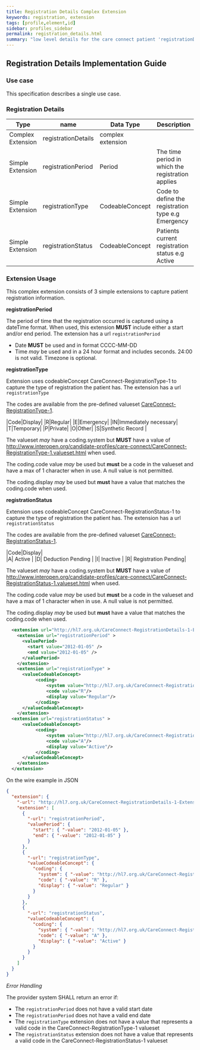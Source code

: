 ```yaml
---
title: Registration Details Complex Extension
keywords: registration, extension
tags: [profile,element,id]
sidebar: profiles_sidebar
permalink: registration_details.html
summary: "low level details for the care connect patient 'registrationDetails' extension"
---
```

## Registration Details Implementation Guide ##

### Use case ###

This specification describes a single use case. 

### Registration Details ###

|Type|name|Data Type|Description|
| ------------- | ------------- | ------------- | ------------- |
| Complex Extension|registrationDetails| complex extension|
|Simple Extension|registrationPeriod|Period|The time period in which the registration applies|
|Simple Extension|registrationType|CodeableConcept|Code to define the registration type e.g Emergency|
|Simple Extension|registrationStatus|CodeableConcept|Patients current registration status e.g Active| 


### Extension Usage ###

This complex extension consists of 3 simple extensions to capture patient registration information. 

**registrationPeriod**

The period of time that the registration occurred is captured using a dateTime format. When used, this extension **MUST** include either a start and/or end period. The extension has a url `registrationPeriod`

- Date **MUST** be used and in format CCCC-MM-DD
- Time *may* be used and in a 24 hour format and includes seconds. 24:00 is not valid. Timezone is optional.


**registrationType**

Extension uses codeableConcept CareConnect-RegistrationType-1 to capture the type of registration the patient has. The extension has a url `registrationType`

The codes are available from the pre-defined valueset [ CareConnect-RegistrationType-1](http://www.interopen.org/candidate-profiles/care-connect/CareConnect-RegistrationType-1.valueset.html).

|Code|Display|
|R|Regular|
|E|Emergency|
|IN|Immediately necessary|	
|T|Temporary|
|P|Private|
|O|Other|
|S|Synthetic Record	|

The valueset *may* have a coding.system but **MUST** have a value of http://www.interopen.org/candidate-profiles/care-connect/CareConnect-RegistrationType-1.valueset.html when used.

The coding.code value *may* be used but **must** be a code in the valueset and have a max of 1 character when in use. A null value is not permitted.

The coding.display *may* be used but **must** have a value that matches the coding.code when used.


**registrationStatus**


Extension uses codeableConcept CareConnect-RegistrationStatus-1 to capture the type of registration the patient has. The extension has a url `registrationStatus`

The codes are available from the pre-defined valueset [ CareConnect-RegistrationStatus-1](http://www.interopen.org/candidate-profiles/care-connect/CareConnect-RegistrationStatus-1.valueset.html).


|Code|Display|	
|A|	Active	|
|D|	Deduction Pending	|
|I|	Inactive	|
|R|	Registration Pending|

The valueset *may* have a coding.system but **MUST** have a value of http://www.interopen.org/candidate-profiles/care-connect/CareConnect-RegistrationStatus-1.valueset.html when used.

The coding.code value *may* be used but **must** be a code in the valueset and have a max of 1 character when in use. A null value is not permitted.

The coding.display *may* be used but **must** have a value that matches the coding.code when used.

```xml
  <extension url="http://hl7.org.uk/CareConnect-RegistrationDetails-1-Extension.xml" >
    <extension url="registrationPeriod" >
      <valuePeriod>
        <start value="2012-01-05" />
        <end value="2012-01-05" />
      </valuePeriod>
    </extension>
    <extension url="registrationType" >
      <valueCodeableConcept>
		   <coding>
			   <system value="http://hl7.org.uk/CareConnect-RegistrationType-1.xml"/>
			   <code value="R"/>
			   <display value="Regular"/>
		   </coding>
      </valueCodeableConcept>
    </extension>
  <extension url="registrationStatus" >
      <valueCodeableConcept>
		   <coding>
			   <system value="http://hl7.org.uk/CareConnect-RegistrationStatus-1.xml"/>
			   <code value="A"/>
			   <display value="Active"/>
		   </coding>
      </valueCodeableConcept>
    </extension>
  </extension>	
```

On the wire example in JSON

```json
{
  "extension": {
    "-url": "http://hl7.org.uk/CareConnect-RegistrationDetails-1-Extension.xml",
    "extension": [
      {
        "-url": "registrationPeriod",
        "valuePeriod": {
          "start": { "-value": "2012-01-05" },
          "end": { "-value": "2012-01-05" }
        }
      },
      {
        "-url": "registrationType",
        "valueCodeableConcept": {
          "coding": {
            "system": { "-value": "http://hl7.org.uk/CareConnect-RegistrationType-1.xml" },
            "code": { "-value": "R" },
            "display": { "-value": "Regular" }
          }
        }
      },
      {
        "-url": "registrationStatus",
        "valueCodeableConcept": {
          "coding": {
            "system": { "-value": "http://hl7.org.uk/CareConnect-RegistrationStatus-1.xml" },
            "code": { "-value": "A" },
            "display": { "-value": "Active" }
          }
        }
      }
    ]
  }
}
```

*Error Handling*

The provider system SHALL return an error if:

- The `registrationPeriod` does not have a valid start date
- The `registrationPeriod` does not have a valid end date
- The `registrationType` extension does not have a value that represents a valid code in the CareConnect-RegistrationType-1 valueset
- The `registrationStatus` extension does not have a value that represents a valid code in the CareConnect-RegistrationStatus-1 valueset




